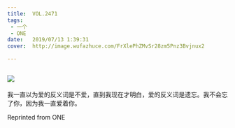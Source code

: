 ```yaml
---
title:	VOL.2471
tags:
 - 一个
 - ONE
date:	2019/07/13 1:39:31
cover:	http://image.wufazhuce.com/FrXlePhZMvSr28zm5Pnz3Bvjnux2

---
```

![](http://image.wufazhuce.com/FrXlePhZMvSr28zm5Pnz3Bvjnux2)
---

我一直以为爱的反义词是不爱，直到我现在才明白，爱的反义词是遗忘。我不会忘了你，因为我一直爱着你。
 
Reprinted from ONE
